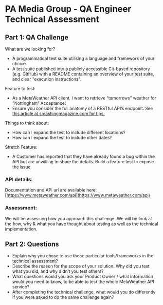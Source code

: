 # PA Media Group - QA Engineer Technical Assessment

## Part 1: QA Challenge

What are we looking for?

  - A programmatical test suite utilising a language and framework of your choice.
  - A test suite published into a publicly accessible Git-based repository (e.g. GitHub) with a README containing an overview of your test suite, and clear "execution instructions".


Feature to test:

 - As a MetaWeather API client, I want to retrieve “tomorrows” weather for “Nottingham”
Acceptance:
 - Ensure you consider the full anatomy of a RESTful API’s endpoint. See [this article at smashingmagazine.com for tips.](https://www.smashingmagazine.com/2018/01/understanding-using-rest-api/)

Things to think about:
  - How can I expand the test to include different locations?
  - How can I expand the test to include other dates?

Stretch Feature:

  - A Customer has reported that they have already found a bug within the API but are unwilling to share the details. Build a feature test to expose the issue.

### API details:

Documentation and API url are available here: [https://www.metaweather.com/api](https://www.metaweather.com/api)

### Assessment:

We will be assessing how you approach this challenge. We will be look at the how, why & what you have thought about testing as well as the technical implementation.

## Part 2: Questions
            
  - Explain why you chose to use those particular tools/frameworks in the technical assessment?
  - Describe the reason for the scope of your solution. Why did you test what you did, and why didn’t you test others?
  - What questions would you ask your Product Owner / what information would you need to know, to be able to test the whole MetaWeather API service?
  - After completing the technical challenge, what would you do differently if you were asked to do the same challenge again?